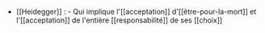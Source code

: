 - [[Heidegger]] :
          - Qui implique l'[[acceptation]] d'[[être-pour-la-mort]] et l'[[acceptation]] de l'entière [[responsabilité]] de ses [[choix]]